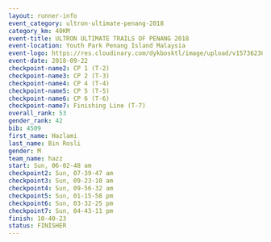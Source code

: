 ```yaml
---
layout: runner-info 
event_category: ultron-ultimate-penang-2018 
category_km: 40KM 
event-title: ULTRON ULTIMATE TRAILS OF PENANG 2018 
event-location: Youth Park Penang Island Malaysia 
event-logo: https://res.cloudinary.com/dykbosktl/image/upload/v1573623002/Logo/ULTRO_2018_LOGO_btp5xw.jpg 
event-date: 2018-09-22 
checkpoint-name2: CP 1 (T-2) 
checkpoint-name3: CP 2 (T-3) 
checkpoint-name4: CP 4 (T-4) 
checkpoint-name5: CP 5 (T-5) 
checkpoint-name6: CP 6 (T-6) 
checkpoint-name7: Finishing Line (T-7) 
overall_rank: 53
gender_rank: 42
bib: 4509
first_name: Hazlami
last_name: Bin Rosli
gender: M
team_name: hazz
start: Sun, 06-02-48 am
checkpoint2: Sun, 07-39-47 am
checkpoint3: Sun, 09-23-10 am
checkpoint4: Sun, 09-56-32 am
checkpoint5: Sun, 01-15-58 pm
checkpoint6: Sun, 03-32-25 pm
checkpoint7: Sun, 04-43-11 pm
finish: 10-40-23
status: FINISHER
---
```


